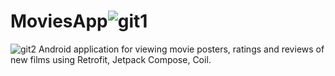 # MoviesApp![git1](https://user-images.githubusercontent.com/84338557/168139444-38dd6ddb-0455-405d-8c6a-3e8a934e5db8.jpg)
![git2](https://user-images.githubusercontent.com/84338557/168139577-26fac760-3722-4a8b-8c2b-e9cefdcd9f1e.jpg)
Android application for viewing movie posters, ratings and reviews of new films using Retrofit, Jetpack Compose, Coil.
